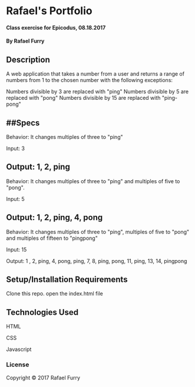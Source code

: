 # Rafael's Portfolio

#### Class exercise for Epicodus, 08.18.2017

#### By Rafael Furry

## Description

A web application that takes a number from a user and returns a range of numbers from 1 to the chosen number with the following exceptions:

Numbers divisible by 3 are replaced with "ping"
Numbers divisible by 5 are replaced with "pong"
Numbers divisible by 15 are replaced with "ping-pong"

##Specs
---
Behavior: It changes multiples of three to "ping"                  

Input: 3

Output: 1, 2, ping
---
Behavior: It changes multiples of three to "ping" and multiples of five to "pong".

Input: 5

Output: 1, 2, ping, 4, pong
---
Behavior: It changes multiples of three to "ping", multiples of five to "pong" and multiples of fifteen to "pingpong"

Input: 15

Output: 1 , 2, ping, 4, pong, ping, 7, 8, ping, pong, 11, ping, 13, 14, pingpong

## Setup/Installation Requirements              

Clone this repo. open the index.html file

## Technologies Used
HTML

CSS

Javascript

### License

Copyright © 2017 Rafael Furry
